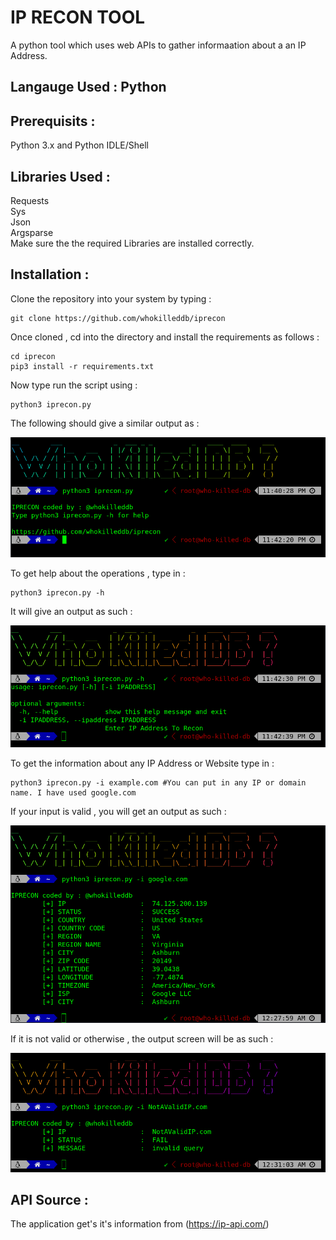 # IP RECON TOOL

A python tool which uses web APIs to gather informaation about a an IP Address.

## Langauge Used : Python

## Prerequisits :

Python 3.x and Python IDLE/Shell

## Libraries Used :

Requests<br/>
Sys<br/>
Json<br/>
Argsparse<br/>
Make sure the the required Libraries are installed correctly.

## Installation :

Clone the repository into your system by typing :

```
git clone https://github.com/whokilleddb/iprecon

```

Once cloned , cd into the directory and install the requirements as follows :

```
cd iprecon
pip3 install -r requirements.txt

```
 
Now type run the script using :

```
python3 iprecon.py

```

The following should give a similar output as :

![](https://github.com/whokilleddb/iprecon/blob/master/Images/1.png)

To get help about the operations , type in :

```
python3 iprecon.py -h

```

It will give an output as such :

![](https://github.com/whokilleddb/iprecon/blob/master/Images/2.png)

To get the information about any IP Address or Website type in :


```
python3 iprecon.py -i example.com #You can put in any IP or domain name. I have used google.com

```
If your input is valid , you will get an output as such :

![](https://github.com/whokilleddb/iprecon/blob/master/Images/3.png)

If it is not valid or otherwise , the output screen will be as such :

![](https://github.com/whokilleddb/iprecon/blob/master/Images/4.png)

## API Source :

The application get's it's information from (https://ip-api.com/)


